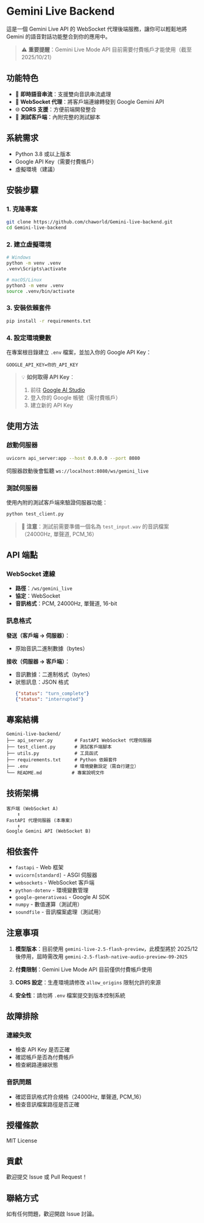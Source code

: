 # Gemini Live Backend

這是一個 Gemini Live API 的 WebSocket 代理後端服務，讓你可以輕鬆地將 Gemini 的語音對話功能整合到你的應用中。

> ⚠️ **重要提醒**：Gemini Live Mode API 目前需要付費帳戶才能使用（截至 2025/10/21）

## 功能特色

- 🎤 **即時語音串流**：支援雙向音訊串流處理
- 🔄 **WebSocket 代理**：將客戶端連線轉發到 Google Gemini API
- 🌐 **CORS 支援**：方便前端開發整合
- 🧪 **測試客戶端**：內附完整的測試腳本

## 系統需求

- Python 3.8 或以上版本
- Google API Key（需要付費帳戶）
- 虛擬環境（建議）

## 安裝步驟

### 1. 克隆專案

```bash
git clone https://github.com/chaworld/Gemini-live-backend.git
cd Gemini-live-backend
```

### 2. 建立虛擬環境

```bash
# Windows
python -m venv .venv
.venv\Scripts\activate

# macOS/Linux
python3 -m venv .venv
source .venv/bin/activate
```

### 3. 安裝依賴套件

```bash
pip install -r requirements.txt
```

### 4. 設定環境變數

在專案根目錄建立 `.env` 檔案，並加入你的 Google API Key：

```env
GOOGLE_API_KEY=你的_API_KEY
```

> 💡 **如何取得 API Key**：
> 1. 前往 [Google AI Studio](https://aistudio.google.com/)
> 2. 登入你的 Google 帳號（需付費帳戶）
> 3. 建立新的 API Key

## 使用方法

### 啟動伺服器

```bash
uvicorn api_server:app --host 0.0.0.0 --port 8080
```

伺服器啟動後會監聽 `ws://localhost:8080/ws/gemini_live`

### 測試伺服器

使用內附的測試客戶端來驗證伺服器功能：

```bash
python test_client.py
```

> 📝 **注意**：測試前需要準備一個名為 `test_input.wav` 的音訊檔案（24000Hz, 單聲道, PCM_16）

## API 端點

### WebSocket 連線

- **路徑**：`/ws/gemini_live`
- **協定**：WebSocket
- **音訊格式**：PCM, 24000Hz, 單聲道, 16-bit

### 訊息格式

**發送（客戶端 → 伺服器）**：
- 原始音訊二進制數據（bytes）

**接收（伺服器 → 客戶端）**：
- 音訊數據：二進制格式（bytes）
- 狀態訊息：JSON 格式
  ```json
  {"status": "turn_complete"}
  {"status": "interrupted"}
  ```

## 專案結構

```
Gemini-live-backend/
├── api_server.py        # FastAPI WebSocket 代理伺服器
├── test_client.py       # 測試客戶端腳本
├── utils.py             # 工具函式
├── requirements.txt     # Python 依賴套件
├── .env                 # 環境變數設定（需自行建立）
└── README.md           # 專案說明文件
```

## 技術架構

```
客戶端 (WebSocket A)
    ↕
FastAPI 代理伺服器 (本專案)
    ↕
Google Gemini API (WebSocket B)
```

## 相依套件

- `fastapi` - Web 框架
- `uvicorn[standard]` - ASGI 伺服器
- `websockets` - WebSocket 客戶端
- `python-dotenv` - 環境變數管理
- `google-generativeai` - Google AI SDK
- `numpy` - 數值運算（測試用）
- `soundfile` - 音訊檔案處理（測試用）

## 注意事項

1. **模型版本**：目前使用 `gemini-live-2.5-flash-preview`，此模型將於 2025/12 後停用，屆時需改用 `gemini-2.5-flash-native-audio-preview-09-2025`

2. **付費限制**：Gemini Live Mode API 目前僅供付費帳戶使用

3. **CORS 設定**：生產環境請修改 `allow_origins` 限制允許的來源

4. **安全性**：請勿將 `.env` 檔案提交到版本控制系統

## 故障排除

### 連線失敗

- 檢查 API Key 是否正確
- 確認帳戶是否為付費帳戶
- 檢查網路連線狀態

### 音訊問題

- 確認音訊格式符合規格（24000Hz, 單聲道, PCM_16）
- 檢查音訊檔案路徑是否正確

## 授權條款

MIT License

## 貢獻

歡迎提交 Issue 或 Pull Request！

## 聯絡方式

如有任何問題，歡迎開啟 Issue 討論。